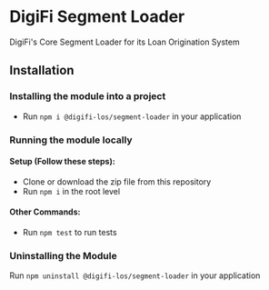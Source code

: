   # DigiFi Segment Loader
  DigiFi's Core Segment Loader for its Loan Origination System
  
  ## Installation

  ### Installing the module into a project

  * Run `npm i @digifi-los/segment-loader` in your application

  ### Running the module locally
  
  #### Setup (Follow these steps):
  * Clone or download the zip file from this repository
  * Run `npm i` in the root level

  #### Other Commands:
  * Run `npm test` to run tests
  
  ### Uninstalling the Module

  Run `npm uninstall @digifi-los/segment-loader` in your application